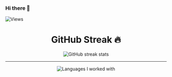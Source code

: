 ### Hi there 👋

<!--
**Maanas74/Maanas74** is a ✨ _special_ ✨ repository because its `README.md` (this file) appears on your GitHub profile.

Here are some ideas to get you started:

- 🔭 I’m currently working on ...
- 🌱 I’m currently learning ...
- 👯 I’m looking to collaborate on ...
- 🤔 I’m looking for help with ...
- 💬 Ask me about ...
- 📫 How to reach me: ...
- 😄 Pronouns: ...
- ⚡ Fun fact: ...
-->

![Views](https://komarev.com/ghpvc/?username=Maanas74)
<div align="center">
  <h1> GitHub Streak 🔥 </h1>
  
![GitHub streak stats](https://github-readme-streak-stats.herokuapp.com/?user=Maanas74) 

  <hr>
  
![Languages I worked with](https://github-readme-stats.vercel.app/api/top-langs/?username=Maanas74)

</div>
